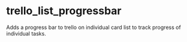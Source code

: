 trello_list_progressbar
=======================

Adds a progress bar to trello on individual card list to track progress of individual tasks.